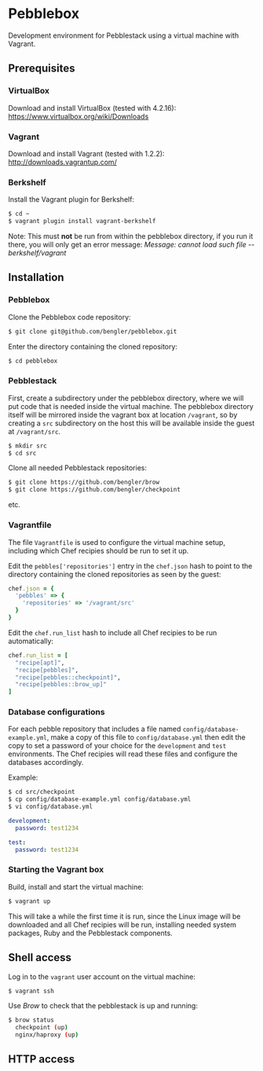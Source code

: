 # Pebblebox

Development environment for Pebblestack using a virtual machine with Vagrant.

## Prerequisites

### VirtualBox

Download and install VirtualBox (tested with 4.2.16): https://www.virtualbox.org/wiki/Downloads

### Vagrant

Download and install Vagrant (tested with 1.2.2): http://downloads.vagrantup.com/

### Berkshelf

Install the Vagrant plugin for Berkshelf:
```bash
$ cd ~
$ vagrant plugin install vagrant-berkshelf
```

Note: This must **not** be run from within the pebblebox directory, if you run it
there, you will only get an error message:
*Message: cannot load such file -- berkshelf/vagrant*

## Installation

### Pebblebox

Clone the Pebblebox code repository:

```bash
$ git clone git@github.com/bengler/pebblebox.git
```

Enter the directory containing the cloned repository:

```bash
$ cd pebblebox
```

### Pebblestack

First, create a subdirectory under the pebblebox directory, where
we will put code that is needed inside the virtual machine. The
pebblebox directory itself will be mirrored inside the vagrant box
at location `/vagrant`, so by creating a `src` subdirectory on the
host this will be available inside the guest at `/vagrant/src`.

```bash
$ mkdir src
$ cd src
```

Clone all needed Pebblestack repositories:

```bash
$ git clone https://github.com/bengler/brow
$ git clone https://github.com/bengler/checkpoint
```
etc.

### Vagrantfile

The file `Vagrantfile` is used to configure the virtual machine setup,
including which Chef recipies should be run to set it up.

Edit the `pebbles['repositories']` entry in the `chef.json` hash to point
to the directory containing the cloned repositories as seen by the guest:

```ruby
chef.json = {
  'pebbles' => {
    'repositories' => '/vagrant/src'
  }
}
```

Edit the `chef.run_list` hash to include all Chef recipies to be run
automatically:

```ruby
chef.run_list = [
  "recipe[apt]",
  "recipe[pebbles]",
  "recipe[pebbles::checkpoint]",
  "recipe[pebbles::brow_up]"
]
```

### Database configurations

For each pebble repository that includes a file named `config/database-example.yml`,
make a copy of this file to `config/database.yml` then edit the copy to set a password
of your choice for the `development` and `test` environments. The Chef recipies will read
these files and configure the databases accordingly.

Example:

```bash
$ cd src/checkpoint
$ cp config/database-example.yml config/database.yml
$ vi config/database.yml
```

```yaml
development:
  password: test1234

test:
  password: test1234
```

### Starting the Vagrant box

Build, install and start the virtual machine:

```bash
$ vagrant up
```

This will take a while the first time it is run, since the Linux image will
be downloaded and all Chef recipies will be run, installing needed system
packages, Ruby and the Pebblestack components.

## Shell access

Log in to the `vagrant` user account on the virtual machine:

```bash
$ vagrant ssh
```

Use *Brow* to check that the pebblestack is up and running:

```bash
$ brow status
  checkpoint (up)
  nginx/haproxy (up)

```


## HTTP access
